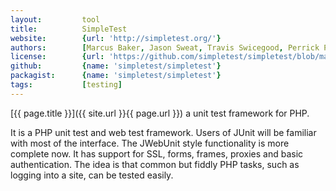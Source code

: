```yaml
---
layout:         tool
title:          SimpleTest
website:        {url: 'http://simpletest.org/'} 
authors:        [Marcus Baker, Jason Sweat, Travis Swicegood, Perrick Penet, Edward Z. Yang, Jens A. Koch]
license:        {url: 'https://github.com/simpletest/simpletest/blob/master/LICENSE', label: 'LGPL-2.1'} 
github:         {name: 'simpletest/simpletest'} 
packagist:      {name: 'simpletest/simpletest'}
tags:           [testing]
---
```


[{{ page.title }}]({{ site.url }}{{ page.url }}) a unit test framework for PHP.

<!--more--> 

It is a PHP unit test and web test framework. Users of JUnit will be familiar with most of the interface. The 
JWebUnit style functionality is more complete now. It has support for SSL, forms, frames, proxies and basic 
authentication. The idea is that common but fiddly PHP tasks, such as logging into a site, can be tested easily.
